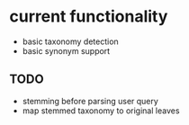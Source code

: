 # current functionality

- basic taxonomy detection
- basic synonym support

## TODO

- stemming before parsing user query
- map stemmed taxonomy to original leaves

